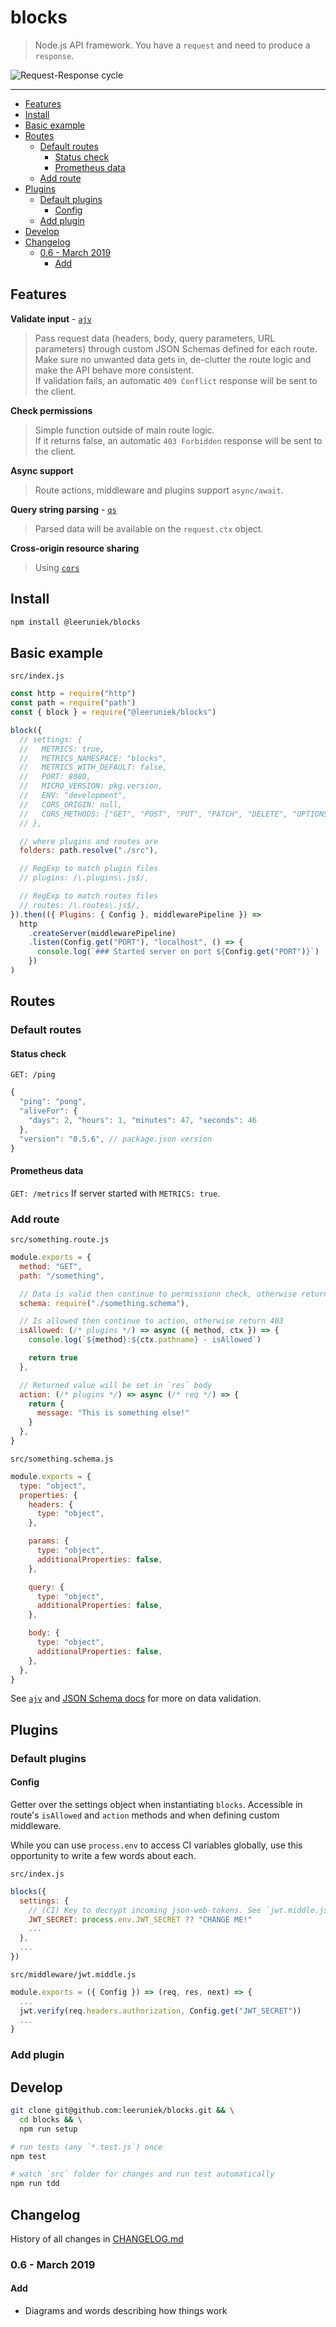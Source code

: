 <!-- markdownlint-disable line-length -->

# blocks

> Node.js API framework. You have a `request` and need to produce a `response`.

![Request-Response cycle](docs/bin/req-res-cycle.svg "Request-Response cycle")

--- 

<!-- vim-markdown-toc GFM -->

* [Features](#features)
* [Install](#install)
* [Basic example](#basic-example)
* [Routes](#routes)
  * [Default routes](#default-routes)
    * [Status check](#status-check)
    * [Prometheus data](#prometheus-data)
  * [Add route](#add-route)
* [Plugins](#plugins)
  * [Default plugins](#default-plugins)
    * [Config](#config)
  * [Add plugin](#add-plugin)
* [Develop](#develop)
* [Changelog](#changelog)
  * [0.6 - March 2019](#06---march-2019)
    * [Add](#add)

<!-- vim-markdown-toc -->

## Features

__Validate input__ - [`ajv`](https://github.com/epoberezkin/ajv)

> Pass request data (headers, body, query parameters, URL parameters) through custom JSON Schemas defined for each route. Make sure no unwanted data gets in, de-clutter the route logic and make the API behave more consistent.  
If validation fails, an automatic `409 Conflict` response will be sent to the client.

__Check permissions__

> Simple function outside of main route logic.  
If it returns false, an automatic `403 Forbidden` response will be sent to the client.

__Async support__

> Route actions, middleware and plugins support `async/await`.

__Query string parsing__ - [`qs`](https://github.com/ljharb/qs)

> Parsed data will be available on the `request.ctx` object.

__Cross-origin resource sharing__

> Using [`cors`](https://github.com/expressjs/cors)

## Install

```bash
npm install @leeruniek/blocks
```

## Basic example 

`src/index.js`

```javascript
const http = require("http")
const path = require("path")
const { block } = require("@leeruniek/blocks")

block({
  // settings: {
  //   METRICS: true,
  //   METRICS_NAMESPACE: "blocks",
  //   METRICS_WITH_DEFAULT: false,
  //   PORT: 8080,
  //   MICRO_VERSION: pkg.version,
  //   ENV: "development",
  //   CORS_ORIGIN: null,
  //   CORS_METHODS: ["GET", "POST", "PUT", "PATCH", "DELETE", "OPTIONS"],
  // },

  // where plugins and routes are
  folders: path.resolve("./src"),

  // RegExp to match plugin files 
  // plugins: /\.plugins\.js$/,

  // RegExp to match routes files 
  // routes: /\.routes\.js$/,
}).then(({ Plugins: { Config }, middlewarePipeline }) =>
  http
    .createServer(middlewarePipeline)
    .listen(Config.get("PORT"), "localhost", () => {
      console.log(`### Started server on port ${Config.get("PORT")}`)
    })
)
```

## Routes

### Default routes

#### Status check

`GET: /ping` 
```js
{
  "ping": "pong",
  "aliveFor": {
    "days": 2, "hours": 1, "minutes": 47, "seconds": 46
  },
  "version": "0.5.6", // package.json version 
}
```

#### Prometheus data

`GET: /metrics` If server started with `METRICS: true`. 

### Add route

`src/something.route.js`

```js
module.exports = {
  method: "GET",
  path: "/something",

  // Data is valid then continue to permissionn check, otherwise return 409
  schema: require("./something.schema"),

  // Is allowed then continue to action, otherwise return 403
  isAllowed: (/* plugins */) => async ({ method, ctx }) => {
    console.log(`${method}:${ctx.pathname} - isAllowed`)

    return true
  },

  // Returned value will be set in `res` body 
  action: (/* plugins */) => async (/* req */) => {
    return {
      message: "This is something else!"
    }
  },
}
```

`src/something.schema.js`

```js
module.exports = {
  type: "object",
  properties: {
    headers: {
      type: "object",
    },

    params: {
      type: "object",
      additionalProperties: false,
    },

    query: {
      type: "object",
      additionalProperties: false,
    },

    body: {
      type: "object",
      additionalProperties: false,
    },
  },
}
```

See [`ajv`](https://github.com/epoberezkin/ajv) and [JSON Schema docs](https://json-schema.org) for more on data validation.

## Plugins

### Default plugins

#### Config

Getter over the settings object when instantiating `blocks`. Accessible in route's `isAllowed` and `action` methods and when defining custom middleware.

While you can use `process.env` to access CI variables globally, use this opportunity to write a few words about each.

`src/index.js`
```js
blocks({
  settings: {
    // (CI) Key to decrypt incoming json-web-tokens. See `jwt.middle.js` for details.
    JWT_SECRET: process.env.JWT_SECRET ?? "CHANGE ME!"
    ...
  },
  ...
})
```

`src/middleware/jwt.middle.js`
```js
module.exports = ({ Config }) => (req, res, next) => {
  ...
  jwt.verify(req.headers.authorization, Config.get("JWT_SECRET"))
  ...
}
```

### Add plugin

## Develop

```bash
git clone git@github.com:leeruniek/blocks.git && \
  cd blocks && \
  npm run setup

# run tests (any `*.test.js`) once
npm test

# watch `src` folder for changes and run test automatically
npm run tdd
```

## Changelog

History of all changes in [CHANGELOG.md](/CHANGELOG.md)

### 0.6 - March 2019

#### Add

- Diagrams and words describing how things work


